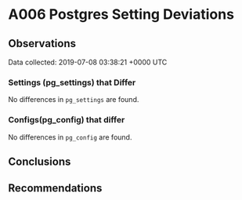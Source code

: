 # A006 Postgres Setting Deviations #

## Observations ##
Data collected: 2019-07-08 03:38:21 +0000 UTC  

### Settings (pg_settings) that Differ ###

No differences in `pg_settings` are found.

### Configs(pg_config) that differ ###

No differences in `pg_config` are found.



## Conclusions ##


## Recommendations ##

